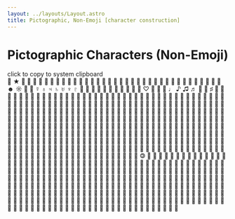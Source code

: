 ```yaml
---
layout: ../layouts/Layout.astro
title: Pictographic, Non-Emoji [character construction]
---
```


# Pictographic Characters (Non-Emoji)

<div class="prelude">
  click to copy to system clipboard
</div>

<div class="fc"><span class="f u" title="HELM SYMBOL">⎈</span> <span class="f u" title="BLACK STAR">★</span> <span class="f u" title="LIGHTNING">☇</span> <span class="f u" title="THUNDERSTORM">☈</span> <span class="f u" title="SUN">☉</span> <span class="f u" title="ASCENDING NODE">☊</span> <span class="f u" title="DESCENDING NODE">☋</span> <span class="f u" title="CONJUNCTION">☌</span> <span class="f u" title="OPPOSITION">☍</span> <span class="f u" title="WHITE TELEPHONE">☏</span> <span class="f u" title="BALLOT BOX">☐</span> <span class="f u" title="BALLOT BOX WITH X">☒</span> <span class="f u" title="WHITE SHOGI PIECE">☖</span> <span class="f u" title="BLACK SHOGI PIECE">☗</span> <span class="f u" title="REVERSED ROTATED FLORAL HEART BULLET">☙</span> <span class="f u" title="BLACK LEFT POINTING INDEX">☚</span> <span class="f u" title="BLACK RIGHT POINTING INDEX">☛</span> <span class="f u" title="WHITE LEFT POINTING INDEX">☜</span> <span class="f u" title="WHITE RIGHT POINTING INDEX">☞</span> <span class="f u" title="WHITE DOWN POINTING INDEX">☟</span> <span class="f u" title="CAUTION SIGN">☡</span> <span class="f u" title="CADUCEUS">☤</span> <span class="f u" title="ANKH">☥</span> <span class="f u" title="CHI RHO">☧</span> <span class="f u" title="CROSS OF LORRAINE">☨</span> <span class="f u" title="CROSS OF JERUSALEM">☩</span> <span class="f u" title="FARSI SYMBOL">☫</span> <span class="f u" title="ADI SHAKTI">☬</span> <span class="f u" title="HAMMER AND SICKLE">☭</span> <span class="f u" title="TRIGRAM FOR HEAVEN">☰</span> <span class="f u" title="TRIGRAM FOR LAKE">☱</span> <span class="f u" title="TRIGRAM FOR FIRE">☲</span> <span class="f u" title="TRIGRAM FOR THUNDER">☳</span> <span class="f u" title="TRIGRAM FOR WIND">☴</span> <span class="f u" title="TRIGRAM FOR WATER">☵</span> <span class="f u" title="TRIGRAM FOR MOUNTAIN">☶</span> <span class="f u" title="TRIGRAM FOR EARTH">☷</span> <span class="f u" title="BLACK SMILING FACE">☻</span> <span class="f u" title="WHITE SUN WITH RAYS">☼</span> <span class="f u" title="FIRST QUARTER MOON">☽</span> <span class="f u" title="LAST QUARTER MOON">☾</span> <span class="f u" title="MERCURY">☿</span> <span class="f u" title="EARTH">♁</span> <span class="f u" title="JUPITER">♃</span> <span class="f u" title="SATURN">♄</span> <span class="f u" title="URANUS">♅</span> <span class="f u" title="NEPTUNE">♆</span> <span class="f u" title="PLUTO">♇</span> <span class="f u" title="WHITE CHESS KING">♔</span> <span class="f u" title="WHITE CHESS QUEEN">♕</span> <span class="f u" title="WHITE CHESS ROOK">♖</span> <span class="f u" title="WHITE CHESS BISHOP">♗</span> <span class="f u" title="WHITE CHESS KNIGHT">♘</span> <span class="f u" title="WHITE CHESS PAWN">♙</span> <span class="f u" title="BLACK CHESS KING">♚</span> <span class="f u" title="BLACK CHESS QUEEN">♛</span> <span class="f u" title="BLACK CHESS ROOK">♜</span> <span class="f u" title="BLACK CHESS BISHOP">♝</span> <span class="f u" title="BLACK CHESS KNIGHT">♞</span> <span class="f u" title="WHITE HEART SUIT">♡</span> <span class="f u" title="WHITE DIAMOND SUIT">♢</span> <span class="f u" title="WHITE SPADE SUIT">♤</span> <span class="f u" title="WHITE CLUB SUIT">♧</span> <span class="f u" title="QUARTER NOTE">♩</span> <span class="f u" title="EIGHTH NOTE">♪</span> <span class="f u" title="BEAMED EIGHTH NOTES">♫</span> <span class="f u" title="BEAMED SIXTEENTH NOTES">♬</span> <span class="f u" title="MUSIC FLAT SIGN">♭</span> <span class="f u" title="MUSIC NATURAL SIGN">♮</span> <span class="f u" title="MUSIC SHARP SIGN">♯</span> <span class="f u" title="WEST SYRIAC CROSS">♰</span> <span class="f u" title="EAST SYRIAC CROSS">♱</span> <span class="f u" title="UNIVERSAL RECYCLING SYMBOL">♲</span> <span class="f u" title="RECYCLING SYMBOL FOR TYPE-1 PLASTICS">♳</span> <span class="f u" title="RECYCLING SYMBOL FOR TYPE-2 PLASTICS">♴</span> <span class="f u" title="RECYCLING SYMBOL FOR TYPE-3 PLASTICS">♵</span> <span class="f u" title="RECYCLING SYMBOL FOR TYPE-4 PLASTICS">♶</span> <span class="f u" title="RECYCLING SYMBOL FOR TYPE-5 PLASTICS">♷</span> <span class="f u" title="RECYCLING SYMBOL FOR TYPE-6 PLASTICS">♸</span> <span class="f u" title="RECYCLING SYMBOL FOR TYPE-7 PLASTICS">♹</span> <span class="f u" title="RECYCLING SYMBOL FOR GENERIC MATERIALS">♺</span> <span class="f u" title="RECYCLED PAPER SYMBOL">♼</span> <span class="f u" title="PARTIALLY-RECYCLED PAPER SYMBOL">♽</span> <span class="f u" title="DIE FACE-1">⚀</span> <span class="f u" title="DIE FACE-2">⚁</span> <span class="f u" title="DIE FACE-3">⚂</span> <span class="f u" title="DIE FACE-4">⚃</span> <span class="f u" title="DIE FACE-5">⚄</span> <span class="f u" title="DIE FACE-6">⚅</span> <span class="f u" title="WHITE FLAG">⚐</span> <span class="f u" title="BLACK FLAG">⚑</span> <span class="f u" title="FLOWER">⚘</span> <span class="f u" title="STAFF OF HERMES">⚚</span> <span class="f u" title="OUTLINED WHITE STAR">⚝</span> <span class="f u" title="THREE LINES CONVERGING RIGHT">⚞</span> <span class="f u" title="THREE LINES CONVERGING LEFT">⚟</span> <span class="f u" title="DOUBLED FEMALE SIGN">⚢</span> <span class="f u" title="DOUBLED MALE SIGN">⚣</span> <span class="f u" title="INTERLOCKED FEMALE AND MALE SIGN">⚤</span> <span class="f u" title="MALE AND FEMALE SIGN">⚥</span> <span class="f u" title="MALE WITH STROKE SIGN">⚦</span> <span class="f u" title="VERTICAL MALE WITH STROKE SIGN">⚨</span> <span class="f u" title="HORIZONTAL MALE WITH STROKE SIGN">⚩</span> <span class="f u" title="MEDIUM SMALL WHITE CIRCLE">⚬</span> <span class="f u" title="MARRIAGE SYMBOL">⚭</span> <span class="f u" title="DIVORCE SYMBOL">⚮</span> <span class="f u" title="UNMARRIED PARTNERSHIP SYMBOL">⚯</span> <span class="f u" title="NEUTER">⚲</span> <span class="f u" title="CERES">⚳</span> <span class="f u" title="PALLAS">⚴</span> <span class="f u" title="JUNO">⚵</span> <span class="f u" title="VESTA">⚶</span> <span class="f u" title="CHIRON">⚷</span> <span class="f u" title="BLACK MOON LILITH">⚸</span> <span class="f u" title="SEXTILE">⚹</span> <span class="f u" title="SEMISEXTILE">⚺</span> <span class="f u" title="QUINCUNX">⚻</span> <span class="f u" title="SESQUIQUADRATE">⚼</span> <span class="f u" title="SQUARED KEY">⚿</span> <span class="f u" title="WHITE DRAUGHTS MAN">⛀</span> <span class="f u" title="WHITE DRAUGHTS KING">⛁</span> <span class="f u" title="BLACK DRAUGHTS MAN">⛂</span> <span class="f u" title="BLACK DRAUGHTS KING">⛃</span> <span class="f u" title="RAIN">⛆</span> <span class="f u" title="BLACK SNOWMAN">⛇</span> <span class="f u" title="TURNED WHITE SHOGI PIECE">⛉</span> <span class="f u" title="TURNED BLACK SHOGI PIECE">⛊</span> <span class="f u" title="WHITE DIAMOND IN SQUARE">⛋</span> <span class="f u" title="CROSSING LANES">⛌</span> <span class="f u" title="DISABLED CAR">⛍</span> <span class="f u" title="CAR SLIDING">⛐</span> <span class="f u" title="CIRCLED CROSSING LANES">⛒</span> <span class="f u" title="ALTERNATE ONE-WAY LEFT WAY TRAFFIC">⛕</span> <span class="f u" title="BLACK TWO-WAY LEFT WAY TRAFFIC">⛖</span> <span class="f u" title="WHITE TWO-WAY LEFT WAY TRAFFIC">⛗</span> <span class="f u" title="BLACK LEFT LANE MERGE">⛘</span> <span class="f u" title="WHITE LEFT LANE MERGE">⛙</span> <span class="f u" title="DRIVE SLOW SIGN">⛚</span> <span class="f u" title="HEAVY WHITE DOWN-POINTING TRIANGLE">⛛</span> <span class="f u" title="LEFT CLOSED ENTRY">⛜</span> <span class="f u" title="SQUARED SALTIRE">⛝</span> <span class="f u" title="FALLING DIAGONAL IN WHITE CIRCLE IN BLACK SQUARE">⛞</span> <span class="f u" title="BLACK TRUCK">⛟</span> <span class="f u" title="RESTRICTED LEFT ENTRY-1">⛠</span> <span class="f u" title="RESTRICTED LEFT ENTRY-2">⛡</span> <span class="f u" title="ASTRONOMICAL SYMBOL FOR URANUS">⛢</span> <span class="f u" title="HEAVY CIRCLE WITH STROKE AND TWO DOTS ABOVE">⛣</span> <span class="f u" title="PENTAGRAM">⛤</span> <span class="f u" title="RIGHT-HANDED INTERLACED PENTAGRAM">⛥</span> <span class="f u" title="LEFT-HANDED INTERLACED PENTAGRAM">⛦</span> <span class="f u" title="INVERTED PENTAGRAM">⛧</span> <span class="f u" title="BLACK CROSS ON SHIELD">⛨</span> <span class="f u" title="CASTLE">⛫</span> <span class="f u" title="HISTORIC SITE">⛬</span> <span class="f u" title="GEAR WITHOUT HUB">⛭</span> <span class="f u" title="GEAR WITH HANDLES">⛮</span> <span class="f u" title="MAP SYMBOL FOR LIGHTHOUSE">⛯</span> <span class="f u" title="SQUARE FOUR CORNERS">⛶</span> <span class="f u" title="JAPANESE BANK SYMBOL">⛻</span> <span class="f u" title="HEADSTONE GRAVEYARD SYMBOL">⛼</span> <span class="f u" title="CUP ON BLACK SQUARE">⛾</span> <span class="f u" title="WHITE FLAG WITH HORIZONTAL MIDDLE BLACK STRIPE">⛿</span> <span class="f u" title="BLACK SAFETY SCISSORS">✀</span> <span class="f u" title="UPPER BLADE SCISSORS">✁</span> <span class="f u" title="LOWER BLADE SCISSORS">✃</span> <span class="f u" title="WHITE SCISSORS">✄</span> <span class="f u" title="LOWER RIGHT PENCIL">✎</span> <span class="f u" title="UPPER RIGHT PENCIL">✐</span> <span class="f u" title="WHITE NIB">✑</span> <span class="f u" title="ROTATED HEAVY BLACK HEART BULLET">❥</span> <span class="f u" title="FLORAL HEART">❦</span> <span class="f u" title="ROTATED FLORAL HEART BULLET">❧</span> <span class="f u" title="MAHJONG TILE EAST WIND">🀀</span> <span class="f u" title="MAHJONG TILE SOUTH WIND">🀁</span> <span class="f u" title="MAHJONG TILE WEST WIND">🀂</span> <span class="f u" title="MAHJONG TILE NORTH WIND">🀃</span> <span class="f u" title="MAHJONG TILE GREEN DRAGON">🀅</span> <span class="f u" title="MAHJONG TILE WHITE DRAGON">🀆</span> <span class="f u" title="MAHJONG TILE ONE OF CHARACTERS">🀇</span> <span class="f u" title="MAHJONG TILE TWO OF CHARACTERS">🀈</span> <span class="f u" title="MAHJONG TILE THREE OF CHARACTERS">🀉</span> <span class="f u" title="MAHJONG TILE FOUR OF CHARACTERS">🀊</span> <span class="f u" title="MAHJONG TILE FIVE OF CHARACTERS">🀋</span> <span class="f u" title="MAHJONG TILE SIX OF CHARACTERS">🀌</span> <span class="f u" title="MAHJONG TILE SEVEN OF CHARACTERS">🀍</span> <span class="f u" title="MAHJONG TILE EIGHT OF CHARACTERS">🀎</span> <span class="f u" title="MAHJONG TILE NINE OF CHARACTERS">🀏</span> <span class="f u" title="MAHJONG TILE ONE OF BAMBOOS">🀐</span> <span class="f u" title="MAHJONG TILE TWO OF BAMBOOS">🀑</span> <span class="f u" title="MAHJONG TILE THREE OF BAMBOOS">🀒</span> <span class="f u" title="MAHJONG TILE FOUR OF BAMBOOS">🀓</span> <span class="f u" title="MAHJONG TILE FIVE OF BAMBOOS">🀔</span> <span class="f u" title="MAHJONG TILE SIX OF BAMBOOS">🀕</span> <span class="f u" title="MAHJONG TILE SEVEN OF BAMBOOS">🀖</span> <span class="f u" title="MAHJONG TILE EIGHT OF BAMBOOS">🀗</span> <span class="f u" title="MAHJONG TILE NINE OF BAMBOOS">🀘</span> <span class="f u" title="MAHJONG TILE ONE OF CIRCLES">🀙</span> <span class="f u" title="MAHJONG TILE TWO OF CIRCLES">🀚</span> <span class="f u" title="MAHJONG TILE THREE OF CIRCLES">🀛</span> <span class="f u" title="MAHJONG TILE FOUR OF CIRCLES">🀜</span> <span class="f u" title="MAHJONG TILE FIVE OF CIRCLES">🀝</span> <span class="f u" title="MAHJONG TILE SIX OF CIRCLES">🀞</span> <span class="f u" title="MAHJONG TILE SEVEN OF CIRCLES">🀟</span> <span class="f u" title="MAHJONG TILE EIGHT OF CIRCLES">🀠</span> <span class="f u" title="MAHJONG TILE NINE OF CIRCLES">🀡</span> <span class="f u" title="MAHJONG TILE PLUM">🀢</span> <span class="f u" title="MAHJONG TILE ORCHID">🀣</span> <span class="f u" title="MAHJONG TILE BAMBOO">🀤</span> <span class="f u" title="MAHJONG TILE CHRYSANTHEMUM">🀥</span> <span class="f u" title="MAHJONG TILE SPRING">🀦</span> <span class="f u" title="MAHJONG TILE SUMMER">🀧</span> <span class="f u" title="MAHJONG TILE AUTUMN">🀨</span> <span class="f u" title="MAHJONG TILE WINTER">🀩</span> <span class="f u" title="MAHJONG TILE JOKER">🀪</span> <span class="f u" title="MAHJONG TILE BACK">🀫</span> <span class="f u" title="DOMINO TILE HORIZONTAL BACK">🀰</span> <span class="f u" title="DOMINO TILE HORIZONTAL-00-00">🀱</span> <span class="f u" title="DOMINO TILE HORIZONTAL-00-01">🀲</span> <span class="f u" title="DOMINO TILE HORIZONTAL-00-02">🀳</span> <span class="f u" title="DOMINO TILE HORIZONTAL-00-03">🀴</span> <span class="f u" title="DOMINO TILE HORIZONTAL-00-04">🀵</span> <span class="f u" title="DOMINO TILE HORIZONTAL-00-05">🀶</span> <span class="f u" title="DOMINO TILE HORIZONTAL-00-06">🀷</span> <span class="f u" title="DOMINO TILE HORIZONTAL-01-00">🀸</span> <span class="f u" title="DOMINO TILE HORIZONTAL-01-01">🀹</span> <span class="f u" title="DOMINO TILE HORIZONTAL-01-02">🀺</span> <span class="f u" title="DOMINO TILE HORIZONTAL-01-03">🀻</span> <span class="f u" title="DOMINO TILE HORIZONTAL-01-04">🀼</span> <span class="f u" title="DOMINO TILE HORIZONTAL-01-05">🀽</span> <span class="f u" title="DOMINO TILE HORIZONTAL-01-06">🀾</span> <span class="f u" title="DOMINO TILE HORIZONTAL-02-00">🀿</span> <span class="f u" title="DOMINO TILE HORIZONTAL-02-01">🁀</span> <span class="f u" title="DOMINO TILE HORIZONTAL-02-02">🁁</span> <span class="f u" title="DOMINO TILE HORIZONTAL-02-03">🁂</span> <span class="f u" title="DOMINO TILE HORIZONTAL-02-04">🁃</span> <span class="f u" title="DOMINO TILE HORIZONTAL-02-05">🁄</span> <span class="f u" title="DOMINO TILE HORIZONTAL-02-06">🁅</span> <span class="f u" title="DOMINO TILE HORIZONTAL-03-00">🁆</span> <span class="f u" title="DOMINO TILE HORIZONTAL-03-01">🁇</span> <span class="f u" title="DOMINO TILE HORIZONTAL-03-02">🁈</span> <span class="f u" title="DOMINO TILE HORIZONTAL-03-03">🁉</span> <span class="f u" title="DOMINO TILE HORIZONTAL-03-04">🁊</span> <span class="f u" title="DOMINO TILE HORIZONTAL-03-05">🁋</span> <span class="f u" title="DOMINO TILE HORIZONTAL-03-06">🁌</span> <span class="f u" title="DOMINO TILE HORIZONTAL-04-00">🁍</span> <span class="f u" title="DOMINO TILE HORIZONTAL-04-01">🁎</span> <span class="f u" title="DOMINO TILE HORIZONTAL-04-02">🁏</span> <span class="f u" title="DOMINO TILE HORIZONTAL-04-03">🁐</span> <span class="f u" title="DOMINO TILE HORIZONTAL-04-04">🁑</span> <span class="f u" title="DOMINO TILE HORIZONTAL-04-05">🁒</span> <span class="f u" title="DOMINO TILE HORIZONTAL-04-06">🁓</span> <span class="f u" title="DOMINO TILE HORIZONTAL-05-00">🁔</span> <span class="f u" title="DOMINO TILE HORIZONTAL-05-01">🁕</span> <span class="f u" title="DOMINO TILE HORIZONTAL-05-02">🁖</span> <span class="f u" title="DOMINO TILE HORIZONTAL-05-03">🁗</span> <span class="f u" title="DOMINO TILE HORIZONTAL-05-04">🁘</span> <span class="f u" title="DOMINO TILE HORIZONTAL-05-05">🁙</span> <span class="f u" title="DOMINO TILE HORIZONTAL-05-06">🁚</span> <span class="f u" title="DOMINO TILE HORIZONTAL-06-00">🁛</span> <span class="f u" title="DOMINO TILE HORIZONTAL-06-01">🁜</span> <span class="f u" title="DOMINO TILE HORIZONTAL-06-02">🁝</span> <span class="f u" title="DOMINO TILE HORIZONTAL-06-03">🁞</span> <span class="f u" title="DOMINO TILE HORIZONTAL-06-04">🁟</span> <span class="f u" title="DOMINO TILE HORIZONTAL-06-05">🁠</span> <span class="f u" title="DOMINO TILE HORIZONTAL-06-06">🁡</span> <span class="f u" title="DOMINO TILE VERTICAL BACK">🁢</span> <span class="f u" title="DOMINO TILE VERTICAL-00-00">🁣</span> <span class="f u" title="DOMINO TILE VERTICAL-00-01">🁤</span> <span class="f u" title="DOMINO TILE VERTICAL-00-02">🁥</span> <span class="f u" title="DOMINO TILE VERTICAL-00-03">🁦</span> <span class="f u" title="DOMINO TILE VERTICAL-00-04">🁧</span> <span class="f u" title="DOMINO TILE VERTICAL-00-05">🁨</span> <span class="f u" title="DOMINO TILE VERTICAL-00-06">🁩</span> <span class="f u" title="DOMINO TILE VERTICAL-01-00">🁪</span> <span class="f u" title="DOMINO TILE VERTICAL-01-01">🁫</span> <span class="f u" title="DOMINO TILE VERTICAL-01-02">🁬</span> <span class="f u" title="DOMINO TILE VERTICAL-01-03">🁭</span> <span class="f u" title="DOMINO TILE VERTICAL-01-04">🁮</span> <span class="f u" title="DOMINO TILE VERTICAL-01-05">🁯</span> <span class="f u" title="DOMINO TILE VERTICAL-01-06">🁰</span> <span class="f u" title="DOMINO TILE VERTICAL-02-00">🁱</span> <span class="f u" title="DOMINO TILE VERTICAL-02-01">🁲</span> <span class="f u" title="DOMINO TILE VERTICAL-02-02">🁳</span> <span class="f u" title="DOMINO TILE VERTICAL-02-03">🁴</span> <span class="f u" title="DOMINO TILE VERTICAL-02-04">🁵</span> <span class="f u" title="DOMINO TILE VERTICAL-02-05">🁶</span> <span class="f u" title="DOMINO TILE VERTICAL-02-06">🁷</span> <span class="f u" title="DOMINO TILE VERTICAL-03-00">🁸</span> <span class="f u" title="DOMINO TILE VERTICAL-03-01">🁹</span> <span class="f u" title="DOMINO TILE VERTICAL-03-02">🁺</span> <span class="f u" title="DOMINO TILE VERTICAL-03-03">🁻</span> <span class="f u" title="DOMINO TILE VERTICAL-03-04">🁼</span> <span class="f u" title="DOMINO TILE VERTICAL-03-05">🁽</span> <span class="f u" title="DOMINO TILE VERTICAL-03-06">🁾</span> <span class="f u" title="DOMINO TILE VERTICAL-04-00">🁿</span> <span class="f u" title="DOMINO TILE VERTICAL-04-01">🂀</span> <span class="f u" title="DOMINO TILE VERTICAL-04-02">🂁</span> <span class="f u" title="DOMINO TILE VERTICAL-04-03">🂂</span> <span class="f u" title="DOMINO TILE VERTICAL-04-04">🂃</span> <span class="f u" title="DOMINO TILE VERTICAL-04-05">🂄</span> <span class="f u" title="DOMINO TILE VERTICAL-04-06">🂅</span> <span class="f u" title="DOMINO TILE VERTICAL-05-00">🂆</span> <span class="f u" title="DOMINO TILE VERTICAL-05-01">🂇</span> <span class="f u" title="DOMINO TILE VERTICAL-05-02">🂈</span> <span class="f u" title="DOMINO TILE VERTICAL-05-03">🂉</span> <span class="f u" title="DOMINO TILE VERTICAL-05-04">🂊</span> <span class="f u" title="DOMINO TILE VERTICAL-05-05">🂋</span> <span class="f u" title="DOMINO TILE VERTICAL-05-06">🂌</span> <span class="f u" title="DOMINO TILE VERTICAL-06-00">🂍</span> <span class="f u" title="DOMINO TILE VERTICAL-06-01">🂎</span> <span class="f u" title="DOMINO TILE VERTICAL-06-02">🂏</span> <span class="f u" title="DOMINO TILE VERTICAL-06-03">🂐</span> <span class="f u" title="DOMINO TILE VERTICAL-06-04">🂑</span> <span class="f u" title="DOMINO TILE VERTICAL-06-05">🂒</span> <span class="f u" title="DOMINO TILE VERTICAL-06-06">🂓</span> <span class="f u" title="PLAYING CARD BACK">🂠</span> <span class="f u" title="PLAYING CARD ACE OF SPADES">🂡</span> <span class="f u" title="PLAYING CARD TWO OF SPADES">🂢</span> <span class="f u" title="PLAYING CARD THREE OF SPADES">🂣</span> <span class="f u" title="PLAYING CARD FOUR OF SPADES">🂤</span> <span class="f u" title="PLAYING CARD FIVE OF SPADES">🂥</span> <span class="f u" title="PLAYING CARD SIX OF SPADES">🂦</span> <span class="f u" title="PLAYING CARD SEVEN OF SPADES">🂧</span> <span class="f u" title="PLAYING CARD EIGHT OF SPADES">🂨</span> <span class="f u" title="PLAYING CARD NINE OF SPADES">🂩</span> <span class="f u" title="PLAYING CARD TEN OF SPADES">🂪</span> <span class="f u" title="PLAYING CARD JACK OF SPADES">🂫</span> <span class="f u" title="PLAYING CARD KNIGHT OF SPADES">🂬</span> <span class="f u" title="PLAYING CARD QUEEN OF SPADES">🂭</span> <span class="f u" title="PLAYING CARD KING OF SPADES">🂮</span> <span class="f u" title="PLAYING CARD ACE OF HEARTS">🂱</span> <span class="f u" title="PLAYING CARD TWO OF HEARTS">🂲</span> <span class="f u" title="PLAYING CARD THREE OF HEARTS">🂳</span> <span class="f u" title="PLAYING CARD FOUR OF HEARTS">🂴</span> <span class="f u" title="PLAYING CARD FIVE OF HEARTS">🂵</span> <span class="f u" title="PLAYING CARD SIX OF HEARTS">🂶</span> <span class="f u" title="PLAYING CARD SEVEN OF HEARTS">🂷</span> <span class="f u" title="PLAYING CARD EIGHT OF HEARTS">🂸</span> <span class="f u" title="PLAYING CARD NINE OF HEARTS">🂹</span> <span class="f u" title="PLAYING CARD TEN OF HEARTS">🂺</span> <span class="f u" title="PLAYING CARD JACK OF HEARTS">🂻</span> <span class="f u" title="PLAYING CARD KNIGHT OF HEARTS">🂼</span> <span class="f u" title="PLAYING CARD QUEEN OF HEARTS">🂽</span> <span class="f u" title="PLAYING CARD KING OF HEARTS">🂾</span> <span class="f u" title="PLAYING CARD RED JOKER">🂿</span> <span class="f u" title="PLAYING CARD ACE OF DIAMONDS">🃁</span> <span class="f u" title="PLAYING CARD TWO OF DIAMONDS">🃂</span> <span class="f u" title="PLAYING CARD THREE OF DIAMONDS">🃃</span> <span class="f u" title="PLAYING CARD FOUR OF DIAMONDS">🃄</span> <span class="f u" title="PLAYING CARD FIVE OF DIAMONDS">🃅</span> <span class="f u" title="PLAYING CARD SIX OF DIAMONDS">🃆</span> <span class="f u" title="PLAYING CARD SEVEN OF DIAMONDS">🃇</span> <span class="f u" title="PLAYING CARD EIGHT OF DIAMONDS">🃈</span> <span class="f u" title="PLAYING CARD NINE OF DIAMONDS">🃉</span> <span class="f u" title="PLAYING CARD TEN OF DIAMONDS">🃊</span> <span class="f u" title="PLAYING CARD JACK OF DIAMONDS">🃋</span> <span class="f u" title="PLAYING CARD KNIGHT OF DIAMONDS">🃌</span> <span class="f u" title="PLAYING CARD QUEEN OF DIAMONDS">🃍</span> <span class="f u" title="PLAYING CARD KING OF DIAMONDS">🃎</span> <span class="f u" title="PLAYING CARD ACE OF CLUBS">🃑</span> <span class="f u" title="PLAYING CARD TWO OF CLUBS">🃒</span> <span class="f u" title="PLAYING CARD THREE OF CLUBS">🃓</span> <span class="f u" title="PLAYING CARD FOUR OF CLUBS">🃔</span> <span class="f u" title="PLAYING CARD FIVE OF CLUBS">🃕</span> <span class="f u" title="PLAYING CARD SIX OF CLUBS">🃖</span> <span class="f u" title="PLAYING CARD SEVEN OF CLUBS">🃗</span> <span class="f u" title="PLAYING CARD EIGHT OF CLUBS">🃘</span> <span class="f u" title="PLAYING CARD NINE OF CLUBS">🃙</span> <span class="f u" title="PLAYING CARD TEN OF CLUBS">🃚</span> <span class="f u" title="PLAYING CARD JACK OF CLUBS">🃛</span> <span class="f u" title="PLAYING CARD KNIGHT OF CLUBS">🃜</span> <span class="f u" title="PLAYING CARD QUEEN OF CLUBS">🃝</span> <span class="f u" title="PLAYING CARD KING OF CLUBS">🃞</span> <span class="f u" title="PLAYING CARD WHITE JOKER">🃟</span> <span class="f u" title="PLAYING CARD FOOL">🃠</span> <span class="f u" title="PLAYING CARD TRUMP-1">🃡</span> <span class="f u" title="PLAYING CARD TRUMP-2">🃢</span> <span class="f u" title="PLAYING CARD TRUMP-3">🃣</span> <span class="f u" title="PLAYING CARD TRUMP-4">🃤</span> <span class="f u" title="PLAYING CARD TRUMP-5">🃥</span> <span class="f u" title="PLAYING CARD TRUMP-6">🃦</span> <span class="f u" title="PLAYING CARD TRUMP-7">🃧</span> <span class="f u" title="PLAYING CARD TRUMP-8">🃨</span> <span class="f u" title="PLAYING CARD TRUMP-9">🃩</span> <span class="f u" title="PLAYING CARD TRUMP-10">🃪</span> <span class="f u" title="PLAYING CARD TRUMP-11">🃫</span> <span class="f u" title="PLAYING CARD TRUMP-12">🃬</span> <span class="f u" title="PLAYING CARD TRUMP-13">🃭</span> <span class="f u" title="PLAYING CARD TRUMP-14">🃮</span> <span class="f u" title="PLAYING CARD TRUMP-15">🃯</span> <span class="f u" title="PLAYING CARD TRUMP-16">🃰</span> <span class="f u" title="PLAYING CARD TRUMP-17">🃱</span> <span class="f u" title="PLAYING CARD TRUMP-18">🃲</span> <span class="f u" title="PLAYING CARD TRUMP-19">🃳</span> <span class="f u" title="PLAYING CARD TRUMP-20">🃴</span> <span class="f u" title="PLAYING CARD TRUMP-21">🃵</span> <span class="f u" title="CIRCLED ZERO WITH SLASH">🄍</span> <span class="f u" title="CIRCLED ANTICLOCKWISE ARROW">🄎</span> <span class="f u" title="CIRCLED DOLLAR SIGN WITH OVERLAID BACKSLASH">🄏</span> <span class="f u" title="COPYLEFT SYMBOL">🄯</span> <span class="f u" title="RAISED MR SIGN">🅬</span> <span class="f u" title="CIRCLED CC">🅭</span> <span class="f u" title="CIRCLED C WITH OVERLAID BACKSLASH">🅮</span> <span class="f u" title="CIRCLED HUMAN FIGURE">🅯</span> <span class="f u" title="MASK WORK SYMBOL">🆭</span> <span class="f u" title="ROUNDED SYMBOL FOR FU">🉠</span> <span class="f u" title="ROUNDED SYMBOL FOR LU">🉡</span> <span class="f u" title="ROUNDED SYMBOL FOR SHOU">🉢</span> <span class="f u" title="ROUNDED SYMBOL FOR XI">🉣</span> <span class="f u" title="ROUNDED SYMBOL FOR SHUANGXI">🉤</span> <span class="f u" title="ROUNDED SYMBOL FOR CAI">🉥</span> <span class="f u" title="BLACK DROPLET">🌢</span> <span class="f u" title="WHITE SUN">🌣</span> <span class="f u" title="HEART WITH TIP ON THE LEFT">🎔</span> <span class="f u" title="BOUQUET OF FLOWERS">🎕</span> <span class="f u" title="MUSICAL KEYBOARD WITH JACKS">🎘</span> <span class="f u" title="BEAMED ASCENDING MUSICAL NOTES">🎜</span> <span class="f u" title="BEAMED DESCENDING MUSICAL NOTES">🎝</span> <span class="f u" title="WHITE PENNANT">🏱</span> <span class="f u" title="BLACK PENNANT">🏲</span> <span class="f u" title="BLACK ROSETTE">🏶</span> <span class="f u" title="PORTABLE STEREO">📾</span> <span class="f u" title="WHITE LATIN CROSS">🕆</span> <span class="f u" title="HEAVY LATIN CROSS">🕇</span> <span class="f u" title="CELTIC CROSS">🕈</span> <span class="f u" title="BOWL OF HYGIEIA">🕏</span> <span class="f u" title="RIGHT SPEAKER">🕨</span> <span class="f u" title="RIGHT SPEAKER WITH ONE SOUND WAVE">🕩</span> <span class="f u" title="RIGHT SPEAKER WITH THREE SOUND WAVES">🕪</span> <span class="f u" title="BULLHORN">🕫</span> <span class="f u" title="BULLHORN WITH SOUND WAVES">🕬</span> <span class="f u" title="RINGING BELL">🕭</span> <span class="f u" title="BOOK">🕮</span> <span class="f u" title="BLACK SKULL AND CROSSBONES">🕱</span> <span class="f u" title="NO PIRACY">🕲</span> <span class="f u" title="LEFT HAND TELEPHONE RECEIVER">🕻</span> <span class="f u" title="TELEPHONE RECEIVER WITH PAGE">🕼</span> <span class="f u" title="RIGHT HAND TELEPHONE RECEIVER">🕽</span> <span class="f u" title="WHITE TOUCHTONE TELEPHONE">🕾</span> <span class="f u" title="BLACK TOUCHTONE TELEPHONE">🕿</span> <span class="f u" title="TELEPHONE ON TOP OF MODEM">🖀</span> <span class="f u" title="CLAMSHELL MOBILE PHONE">🖁</span> <span class="f u" title="BACK OF ENVELOPE">🖂</span> <span class="f u" title="STAMPED ENVELOPE">🖃</span> <span class="f u" title="ENVELOPE WITH LIGHTNING">🖄</span> <span class="f u" title="FLYING ENVELOPE">🖅</span> <span class="f u" title="PEN OVER STAMPED ENVELOPE">🖆</span> <span class="f u" title="BLACK PUSHPIN">🖈</span> <span class="f u" title="LOWER LEFT PENCIL">🖉</span> <span class="f u" title="LEFT WRITING HAND">🖎</span> <span class="f u" title="TURNED OK HAND SIGN">🖏</span> <span class="f u" title="REVERSED RAISED HAND WITH FINGERS SPLAYED">🖑</span> <span class="f u" title="REVERSED THUMBS UP SIGN">🖒</span> <span class="f u" title="REVERSED THUMBS DOWN SIGN">🖓</span> <span class="f u" title="REVERSED VICTORY HAND">🖔</span> <span class="f u" title="WHITE DOWN POINTING LEFT HAND INDEX">🖗</span> <span class="f u" title="SIDEWAYS WHITE LEFT POINTING INDEX">🖘</span> <span class="f u" title="SIDEWAYS WHITE RIGHT POINTING INDEX">🖙</span> <span class="f u" title="SIDEWAYS BLACK LEFT POINTING INDEX">🖚</span> <span class="f u" title="SIDEWAYS BLACK RIGHT POINTING INDEX">🖛</span> <span class="f u" title="BLACK LEFT POINTING BACKHAND INDEX">🖜</span> <span class="f u" title="BLACK RIGHT POINTING BACKHAND INDEX">🖝</span> <span class="f u" title="SIDEWAYS WHITE UP POINTING INDEX">🖞</span> <span class="f u" title="SIDEWAYS WHITE DOWN POINTING INDEX">🖟</span> <span class="f u" title="SIDEWAYS BLACK UP POINTING INDEX">🖠</span> <span class="f u" title="SIDEWAYS BLACK DOWN POINTING INDEX">🖡</span> <span class="f u" title="BLACK UP POINTING BACKHAND INDEX">🖢</span> <span class="f u" title="BLACK DOWN POINTING BACKHAND INDEX">🖣</span> <span class="f u" title="KEYBOARD AND MOUSE">🖦</span> <span class="f u" title="THREE NETWORKED COMPUTERS">🖧</span> <span class="f u" title="POCKET CALCULATOR">🖩</span> <span class="f u" title="BLACK HARD SHELL FLOPPY DISK">🖪</span> <span class="f u" title="WHITE HARD SHELL FLOPPY DISK">🖫</span> <span class="f u" title="SOFT SHELL FLOPPY DISK">🖬</span> <span class="f u" title="TAPE CARTRIDGE">🖭</span> <span class="f u" title="WIRED KEYBOARD">🖮</span> <span class="f u" title="ONE BUTTON MOUSE">🖯</span> <span class="f u" title="TWO BUTTON MOUSE">🖰</span> <span class="f u" title="OLD PERSONAL COMPUTER">🖳</span> <span class="f u" title="HARD DISK">🖴</span> <span class="f u" title="SCREEN">🖵</span> <span class="f u" title="PRINTER ICON">🖶</span> <span class="f u" title="FAX ICON">🖷</span> <span class="f u" title="OPTICAL DISC ICON">🖸</span> <span class="f u" title="DOCUMENT WITH TEXT">🖹</span> <span class="f u" title="DOCUMENT WITH TEXT AND PICTURE">🖺</span> <span class="f u" title="DOCUMENT WITH PICTURE">🖻</span> <span class="f u" title="FRAME WITH TILES">🖽</span> <span class="f u" title="FRAME WITH AN X">🖾</span> <span class="f u" title="BLACK FOLDER">🖿</span> <span class="f u" title="FOLDER">🗀</span> <span class="f u" title="OPEN FOLDER">🗁</span> <span class="f u" title="EMPTY NOTE">🗅</span> <span class="f u" title="EMPTY NOTE PAGE">🗆</span> <span class="f u" title="EMPTY NOTE PAD">🗇</span> <span class="f u" title="NOTE">🗈</span> <span class="f u" title="NOTE PAGE">🗉</span> <span class="f u" title="NOTE PAD">🗊</span> <span class="f u" title="EMPTY DOCUMENT">🗋</span> <span class="f u" title="EMPTY PAGE">🗌</span> <span class="f u" title="EMPTY PAGES">🗍</span> <span class="f u" title="DOCUMENT">🗎</span> <span class="f u" title="PAGE">🗏</span> <span class="f u" title="PAGES">🗐</span> <span class="f u" title="DESKTOP WINDOW">🗔</span> <span class="f u" title="MINIMIZE">🗕</span> <span class="f u" title="MAXIMIZE">🗖</span> <span class="f u" title="OVERLAP">🗗</span> <span class="f u" title="CLOCKWISE RIGHT AND LEFT SEMICIRCLE ARROWS">🗘</span> <span class="f u" title="CANCELLATION X">🗙</span> <span class="f u" title="INCREASE FONT SIZE SYMBOL">🗚</span> <span class="f u" title="DECREASE FONT SIZE SYMBOL">🗛</span> <span class="f u" title="PAGE WITH CIRCLED TEXT">🗟</span> <span class="f u" title="STOCK CHART">🗠</span> <span class="f u" title="LIPS">🗢</span> <span class="f u" title="THREE RAYS ABOVE">🗤</span> <span class="f u" title="THREE RAYS BELOW">🗥</span> <span class="f u" title="THREE RAYS LEFT">🗦</span> <span class="f u" title="THREE RAYS RIGHT">🗧</span> <span class="f u" title="RIGHT SPEECH BUBBLE">🗩</span> <span class="f u" title="TWO SPEECH BUBBLES">🗪</span> <span class="f u" title="THREE SPEECH BUBBLES">🗫</span> <span class="f u" title="LEFT THOUGHT BUBBLE">🗬</span> <span class="f u" title="RIGHT THOUGHT BUBBLE">🗭</span> <span class="f u" title="LEFT ANGER BUBBLE">🗮</span> <span class="f u" title="MOOD BUBBLE">🗰</span> <span class="f u" title="LIGHTNING MOOD BUBBLE">🗱</span> <span class="f u" title="LIGHTNING MOOD">🗲</span> <span class="f u" title="BALLOT SCRIPT X">🗴</span> <span class="f u" title="BALLOT BOX WITH SCRIPT X">🗵</span> <span class="f u" title="BALLOT BOLD SCRIPT X">🗶</span> <span class="f u" title="BALLOT BOX WITH BOLD SCRIPT X">🗷</span> <span class="f u" title="LIGHT CHECK MARK">🗸</span> <span class="f u" title="BALLOT BOX WITH BOLD CHECK">🗹</span> <span class="f u" title="TRIANGLE WITH ROUNDED CORNERS">🛆</span> <span class="f u" title="PROHIBITED SIGN">🛇</span> <span class="f u" title="CIRCLED INFORMATION SOURCE">🛈</span> <span class="f u" title="BOYS SYMBOL">🛉</span> <span class="f u" title="GIRLS SYMBOL">🛊</span> <span class="f u" title="STUPA">🛓</span> <span class="f u" title="PAGODA">🛔</span> <span class="f u" title="UP-POINTING MILITARY AIRPLANE">🛦</span> <span class="f u" title="UP-POINTING AIRPLANE">🛧</span> <span class="f u" title="UP-POINTING SMALL AIRPLANE">🛨</span> <span class="f u" title="NORTHEAST-POINTING AIRPLANE">🛪</span> <span class="f u" title="ONCOMING FIRE ENGINE">🛱</span> <span class="f u" title="DIESEL LOCOMOTIVE">🛲</span> <span class="f u" title="LOT OF FORTUNE">🝴</span> <span class="f u" title="OCCULTATION">🝵</span> <span class="f u" title="LUNAR ECLIPSE">🝶</span> <span class="f u" title="HAUMEA">🝻</span> <span class="f u" title="MAKEMAKE">🝼</span> <span class="f u" title="GONGGONG">🝽</span> <span class="f u" title="QUAOAR">🝾</span> <span class="f u" title="ORCUS">🝿</span> <span class="f u" title="CIRCLED TRIANGLE">🟕</span> <span class="f u" title="NEGATIVE CIRCLED TRIANGLE">🟖</span> <span class="f u" title="CIRCLED SQUARE">🟗</span> <span class="f u" title="NEGATIVE CIRCLED SQUARE">🟘</span> <span class="f u" title="NINE POINTED WHITE STAR">🟙</span> <span class="f u" title="ARROW POINTING UPWARDS THEN NORTH WEST">🢰</span> <span class="f u" title="ARROW POINTING RIGHTWARDS THEN CURVING SOUTH WEST">🢱</span> <span class="f u" title="RIGHTWARDS ARROW WITH LOWER HOOK">🢲</span> <span class="f u" title="DOWNWARDS BLACK ARROW TO BAR">🢳</span> <span class="f u" title="NEGATIVE SQUARED LEFTWARDS ARROW">🢴</span> <span class="f u" title="NEGATIVE SQUARED UPWARDS ARROW">🢵</span> <span class="f u" title="NEGATIVE SQUARED RIGHTWARDS ARROW">🢶</span> <span class="f u" title="NEGATIVE SQUARED DOWNWARDS ARROW">🢷</span> <span class="f u" title="NORTH WEST ARROW FROM BAR">🢸</span> <span class="f u" title="NORTH EAST ARROW FROM BAR">🢹</span> <span class="f u" title="SOUTH EAST ARROW FROM BAR">🢺</span> <span class="f u" title="SOUTH WEST ARROW FROM BAR">🢻</span> <span class="f u" title="LEFTWARDS ARROW FROM DOWNWARDS ARROW">🣀</span> <span class="f u" title="RIGHTWARDS ARROW FROM DOWNWARDS ARROW">🣁</span> <span class="f u" title="NEUTRAL CHESS KING">🨀</span> <span class="f u" title="NEUTRAL CHESS QUEEN">🨁</span> <span class="f u" title="NEUTRAL CHESS ROOK">🨂</span> <span class="f u" title="NEUTRAL CHESS BISHOP">🨃</span> <span class="f u" title="NEUTRAL CHESS KNIGHT">🨄</span> <span class="f u" title="NEUTRAL CHESS PAWN">🨅</span> <span class="f u" title="WHITE CHESS KNIGHT ROTATED FORTY-FIVE DEGREES">🨆</span> <span class="f u" title="BLACK CHESS KNIGHT ROTATED FORTY-FIVE DEGREES">🨇</span> <span class="f u" title="NEUTRAL CHESS KNIGHT ROTATED FORTY-FIVE DEGREES">🨈</span> <span class="f u" title="WHITE CHESS KING ROTATED NINETY DEGREES">🨉</span> <span class="f u" title="WHITE CHESS QUEEN ROTATED NINETY DEGREES">🨊</span> <span class="f u" title="WHITE CHESS ROOK ROTATED NINETY DEGREES">🨋</span> <span class="f u" title="WHITE CHESS BISHOP ROTATED NINETY DEGREES">🨌</span> <span class="f u" title="WHITE CHESS KNIGHT ROTATED NINETY DEGREES">🨍</span> <span class="f u" title="WHITE CHESS PAWN ROTATED NINETY DEGREES">🨎</span> <span class="f u" title="BLACK CHESS KING ROTATED NINETY DEGREES">🨏</span> <span class="f u" title="BLACK CHESS QUEEN ROTATED NINETY DEGREES">🨐</span> <span class="f u" title="BLACK CHESS ROOK ROTATED NINETY DEGREES">🨑</span> <span class="f u" title="BLACK CHESS BISHOP ROTATED NINETY DEGREES">🨒</span> <span class="f u" title="BLACK CHESS KNIGHT ROTATED NINETY DEGREES">🨓</span> <span class="f u" title="BLACK CHESS PAWN ROTATED NINETY DEGREES">🨔</span> <span class="f u" title="NEUTRAL CHESS KING ROTATED NINETY DEGREES">🨕</span> <span class="f u" title="NEUTRAL CHESS QUEEN ROTATED NINETY DEGREES">🨖</span> <span class="f u" title="NEUTRAL CHESS ROOK ROTATED NINETY DEGREES">🨗</span> <span class="f u" title="NEUTRAL CHESS BISHOP ROTATED NINETY DEGREES">🨘</span> <span class="f u" title="NEUTRAL CHESS KNIGHT ROTATED NINETY DEGREES">🨙</span> <span class="f u" title="NEUTRAL CHESS PAWN ROTATED NINETY DEGREES">🨚</span> <span class="f u" title="WHITE CHESS KNIGHT ROTATED ONE HUNDRED THIRTY-FIVE DEGREES">🨛</span> <span class="f u" title="BLACK CHESS KNIGHT ROTATED ONE HUNDRED THIRTY-FIVE DEGREES">🨜</span> <span class="f u" title="NEUTRAL CHESS KNIGHT ROTATED ONE HUNDRED THIRTY-FIVE DEGREES">🨝</span> <span class="f u" title="WHITE CHESS TURNED KING">🨞</span> <span class="f u" title="WHITE CHESS TURNED QUEEN">🨟</span> <span class="f u" title="WHITE CHESS TURNED ROOK">🨠</span> <span class="f u" title="WHITE CHESS TURNED BISHOP">🨡</span> <span class="f u" title="WHITE CHESS TURNED KNIGHT">🨢</span> <span class="f u" title="WHITE CHESS TURNED PAWN">🨣</span> <span class="f u" title="BLACK CHESS TURNED KING">🨤</span> <span class="f u" title="BLACK CHESS TURNED QUEEN">🨥</span> <span class="f u" title="BLACK CHESS TURNED ROOK">🨦</span> <span class="f u" title="BLACK CHESS TURNED BISHOP">🨧</span> <span class="f u" title="BLACK CHESS TURNED KNIGHT">🨨</span> <span class="f u" title="BLACK CHESS TURNED PAWN">🨩</span> <span class="f u" title="NEUTRAL CHESS TURNED KING">🨪</span> <span class="f u" title="NEUTRAL CHESS TURNED QUEEN">🨫</span> <span class="f u" title="NEUTRAL CHESS TURNED ROOK">🨬</span> <span class="f u" title="NEUTRAL CHESS TURNED BISHOP">🨭</span> <span class="f u" title="NEUTRAL CHESS TURNED KNIGHT">🨮</span> <span class="f u" title="NEUTRAL CHESS TURNED PAWN">🨯</span> <span class="f u" title="WHITE CHESS KNIGHT ROTATED TWO HUNDRED TWENTY-FIVE DEGREES">🨰</span> <span class="f u" title="BLACK CHESS KNIGHT ROTATED TWO HUNDRED TWENTY-FIVE DEGREES">🨱</span> <span class="f u" title="NEUTRAL CHESS KNIGHT ROTATED TWO HUNDRED TWENTY-FIVE DEGREES">🨲</span> <span class="f u" title="WHITE CHESS KING ROTATED TWO HUNDRED SEVENTY DEGREES">🨳</span> <span class="f u" title="WHITE CHESS QUEEN ROTATED TWO HUNDRED SEVENTY DEGREES">🨴</span> <span class="f u" title="WHITE CHESS ROOK ROTATED TWO HUNDRED SEVENTY DEGREES">🨵</span> <span class="f u" title="WHITE CHESS BISHOP ROTATED TWO HUNDRED SEVENTY DEGREES">🨶</span> <span class="f u" title="WHITE CHESS KNIGHT ROTATED TWO HUNDRED SEVENTY DEGREES">🨷</span> <span class="f u" title="WHITE CHESS PAWN ROTATED TWO HUNDRED SEVENTY DEGREES">🨸</span> <span class="f u" title="BLACK CHESS KING ROTATED TWO HUNDRED SEVENTY DEGREES">🨹</span> <span class="f u" title="BLACK CHESS QUEEN ROTATED TWO HUNDRED SEVENTY DEGREES">🨺</span> <span class="f u" title="BLACK CHESS ROOK ROTATED TWO HUNDRED SEVENTY DEGREES">🨻</span> <span class="f u" title="BLACK CHESS BISHOP ROTATED TWO HUNDRED SEVENTY DEGREES">🨼</span> <span class="f u" title="BLACK CHESS KNIGHT ROTATED TWO HUNDRED SEVENTY DEGREES">🨽</span> <span class="f u" title="BLACK CHESS PAWN ROTATED TWO HUNDRED SEVENTY DEGREES">🨾</span> <span class="f u" title="NEUTRAL CHESS KING ROTATED TWO HUNDRED SEVENTY DEGREES">🨿</span> <span class="f u" title="NEUTRAL CHESS QUEEN ROTATED TWO HUNDRED SEVENTY DEGREES">🩀</span> <span class="f u" title="NEUTRAL CHESS ROOK ROTATED TWO HUNDRED SEVENTY DEGREES">🩁</span> <span class="f u" title="NEUTRAL CHESS BISHOP ROTATED TWO HUNDRED SEVENTY DEGREES">🩂</span> <span class="f u" title="NEUTRAL CHESS KNIGHT ROTATED TWO HUNDRED SEVENTY DEGREES">🩃</span> <span class="f u" title="NEUTRAL CHESS PAWN ROTATED TWO HUNDRED SEVENTY DEGREES">🩄</span> <span class="f u" title="WHITE CHESS KNIGHT ROTATED THREE HUNDRED FIFTEEN DEGREES">🩅</span> <span class="f u" title="BLACK CHESS KNIGHT ROTATED THREE HUNDRED FIFTEEN DEGREES">🩆</span> <span class="f u" title="NEUTRAL CHESS KNIGHT ROTATED THREE HUNDRED FIFTEEN DEGREES">🩇</span> <span class="f u" title="WHITE CHESS EQUIHOPPER">🩈</span> <span class="f u" title="BLACK CHESS EQUIHOPPER">🩉</span> <span class="f u" title="NEUTRAL CHESS EQUIHOPPER">🩊</span> <span class="f u" title="WHITE CHESS EQUIHOPPER ROTATED NINETY DEGREES">🩋</span> <span class="f u" title="BLACK CHESS EQUIHOPPER ROTATED NINETY DEGREES">🩌</span> <span class="f u" title="NEUTRAL CHESS EQUIHOPPER ROTATED NINETY DEGREES">🩍</span> <span class="f u" title="WHITE CHESS KNIGHT-QUEEN">🩎</span> <span class="f u" title="WHITE CHESS KNIGHT-ROOK">🩏</span> <span class="f u" title="WHITE CHESS KNIGHT-BISHOP">🩐</span> <span class="f u" title="BLACK CHESS KNIGHT-QUEEN">🩑</span> <span class="f u" title="BLACK CHESS KNIGHT-ROOK">🩒</span> <span class="f u" title="BLACK CHESS KNIGHT-BISHOP">🩓</span> <span class="f u" title="XIANGQI RED GENERAL">🩠</span> <span class="f u" title="XIANGQI RED MANDARIN">🩡</span> <span class="f u" title="XIANGQI RED ELEPHANT">🩢</span> <span class="f u" title="XIANGQI RED HORSE">🩣</span> <span class="f u" title="XIANGQI RED CHARIOT">🩤</span> <span class="f u" title="XIANGQI RED CANNON">🩥</span> <span class="f u" title="XIANGQI RED SOLDIER">🩦</span> <span class="f u" title="XIANGQI BLACK GENERAL">🩧</span> <span class="f u" title="XIANGQI BLACK MANDARIN">🩨</span> <span class="f u" title="XIANGQI BLACK ELEPHANT">🩩</span> <span class="f u" title="XIANGQI BLACK HORSE">🩪</span> <span class="f u" title="XIANGQI BLACK CHARIOT">🩫</span> <span class="f u" title="XIANGQI BLACK CANNON">🩬</span> <span class="f u" title="XIANGQI BLACK SOLDIER">🩭</span></div>